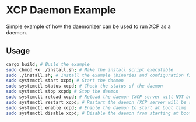 # XCP Daemon Example

Simple example of how the daemonizer can be used to run XCP as a daemon.

## Usage

```bash
cargo build; # Build the example
sudo chmod +x ./install.sh; # Make the install script executable
sudo ./install.sh; # Install the example (binaries and configuration files)
sudo systemctl start xcpd; # Start the daemon
sudo systemctl status xcpd; # Check the status of the daemon
sudo systemctl stop xcpd; # Stop the daemon
sudo systemctl reload xcpd; # Reload the daemon (XCP server will NOT be reloaded)
sudo systemctl restart xcpd; # Restart the daemon (XCP server will be reloaded)
sudo systemctl enable xcpd; # Enable the daemon to start at boot time
sudo systemctl disable xcpd; # Disable the daemon from starting at boot time
```
